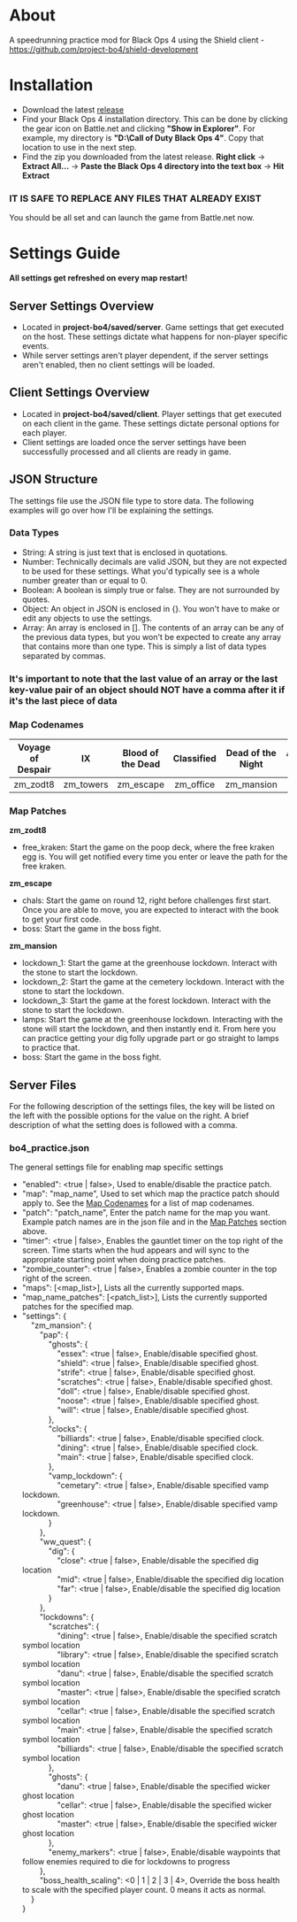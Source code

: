 # About
A speedrunning practice mod for Black Ops 4 using the Shield client - https://github.com/project-bo4/shield-development

# Installation
- Download the latest [release](https://github.com/Joshr520/BO4-Practice/releases/latest)  
- Find your Black Ops 4 installation directory. This can be done by clicking the gear icon on Battle.net and clicking **"Show in Explorer"**. For example, my directory is **"D:\Call of Duty Black Ops 4"**. Copy that location to use in the next step.  
- Find the zip you downloaded from the latest release. **Right click** &rarr; **Extract All...** &rarr; **Paste the Black Ops 4 directory into the text box** &rarr; **Hit Extract**  
### IT IS SAFE TO REPLACE ANY FILES THAT ALREADY EXIST
You should be all set and can launch the game from Battle.net now.

# Settings Guide
**All settings get refreshed on every map restart!**
## Server Settings Overview
- Located in **project-bo4/saved/server**. Game settings that get executed on the host. These settings dictate what happens for non-player specific events.  
- While server settings aren't player dependent, if the server settings aren't enabled, then no client settings will be loaded.
## Client Settings Overview
- Located in **project-bo4/saved/client**. Player settings that get executed on each client in the game. These settings dictate personal options for each player.  
- Client settings are loaded once the server settings have been successfully processed and all clients are ready in game.
## JSON Structure
The settings file use the JSON file type to store data. The following examples will go over how I'll be explaining the settings.  
### Data Types
- String: A string is just text that is enclosed in quotations.
- Number: Technically decimals are valid JSON, but they are not expected to be used for these settings. What you'd typically see is a whole number greater than or equal to 0.
- Boolean: A boolean is simply true or false. They are not surrounded by quotes.
- Object: An object in JSON is enclosed in {}. You won't have to make or edit any objects to use the settings.
- Array: An array is enclosed in []. The contents of an array can be any of the previous data types, but you won't be expected to create any array that contains more than one type. This is simply a list of data types separated by commas.
### It's important to note that the last value of an array or the last key-value pair of an object should NOT have a comma after it if it's the last piece of data

### Map Codenames
| Voyage of Despair |     IX    | Blood of the Dead | Classified | Dead of the Night | Ancient Evil | Alpha Omega | Tag der Toten |
|:-----------------:|:---------:|:-----------------:|:----------:|:-----------------:|:------------:|:-----------:|:-------------:|
|      zm_zodt8     | zm_towers |     zm_escape     |  zm_office |     zm_mansion    |    zm_red    |   zm_white  |   zm_orange   |

### Map Patches
**zm_zodt8**
  - free_kraken: Start the game on the poop deck, where the free kraken egg is. You will get notified every time you enter or leave the path for the free kraken.

**zm_escape**
  - chals: Start the game on round 12, right before challenges first start. Once you are able to move, you are expected to interact with the book to get your first code.
  - boss: Start the game in the boss fight.

**zm_mansion**
  - lockdown_1: Start the game at the greenhouse lockdown. Interact with the stone to start the lockdown.
  - lockdown_2: Start the game at the cemetery lockdown. Interact with the stone to start the lockdown.
  - lockdown_3: Start the game at the forest lockdown. Interact with the stone to start the lockdown.
  - lamps: Start the game at the greenhouse lockdown. Interacting with the stone will start the lockdown, and then instantly end it. From here you can practice getting your dig folly upgrade part or go straight to lamps to practice that.
  - boss: Start the game in the boss fight.

## Server Files
For the following description of the settings files, the key will be listed on the left with the possible options for the value on the right. A brief description of what the setting does is followed with a comma.
### bo4_practice.json
The general settings file for enabling map specific settings  
- "enabled": <true | false>, Used to enable/disable the practice patch.
- "map": "map_name", Used to set which map the practice patch should apply to. See the [Map Codenames](#map-codenames) for a list of map codenames.
- "patch": "patch_name", Enter the patch name for the map you want. Example patch names are in the json file and in the [Map Patches](#map-patches) section above.
- "timer": <true | false>, Enables the gauntlet timer on the top right of the screen. Time starts when the hud appears and will sync to the appropriate starting point when doing practice patches.
- "zombie_counter": <true | false>, Enables a zombie counter in the top right of the screen.
- "maps": [<map_list>], Lists all the currently supported maps.
- "map_name_patches": [<patch_list>], Lists the currently supported patches for the specified map.
- "settings": {  
      "zm_mansion": {  
          "pap": {  
              "ghosts": {  
                  "essex": <true | false>, Enable/disable specified ghost.  
                  "shield": <true | false>, Enable/disable specified ghost.  
                  "strife": <true | false>, Enable/disable specified ghost.  
                  "scratches": <true | false>, Enable/disable specified ghost.  
                  "doll": <true | false>, Enable/disable specified ghost.  
                  "noose": <true | false>, Enable/disable specified ghost.  
                  "will": <true | false>, Enable/disable specified ghost.  
              },  
              "clocks": {  
                  "billiards": <true | false>, Enable/disable specified clock.  
                  "dining": <true | false>, Enable/disable specified clock.  
                  "main": <true | false>, Enable/disable specified clock.  
              },  
              "vamp_lockdown": {  
                  "cemetary": <true | false>, Enable/disable specified vamp lockdown.  
                  "greenhouse": <true | false>, Enable/disable specified vamp lockdown.  
              }  
          },  
          "ww_quest": {  
              "dig": {  
                  "close": <true | false>, Enable/disable the specified dig location  
                  "mid": <true | false>, Enable/disable the specified dig location  
                  "far": <true | false>, Enable/disable the specified dig location  
              }  
          },  
          "lockdowns": {  
              "scratches": {  
                  "dining": <true | false>, Enable/disable the specified scratch symbol location  
                  "library": <true | false>, Enable/disable the specified scratch symbol location  
                  "danu": <true | false>, Enable/disable the specified scratch symbol location  
                  "master": <true | false>, Enable/disable the specified scratch symbol location  
                  "cellar": <true | false>, Enable/disable the specified scratch symbol location  
                  "main": <true | false>, Enable/disable the specified scratch symbol location  
                  "billiards": <true | false>, Enable/disable the specified scratch symbol location  
              },  
              "ghosts": {  
                  "danu": <true | false>, Enable/disable the specified wicker ghost location  
                  "cellar": <true | false>, Enable/disable the specified wicker ghost location  
                  "master": <true | false>, Enable/disable the specified wicker ghost location  
              },  
              "enemy_markers": <true | false>, Enable/disable waypoints that follow enemies required to die for lockdowns to progress  
          },  
          "boss_health_scaling": <0 | 1 | 2 | 3 | 4>, Override the boss health to scale with the specified player count. 0 means it acts as normal.  
      }  
  }  
